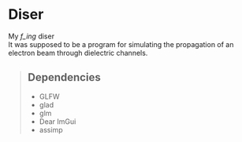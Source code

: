 # Diser

My *f_ing* diser  
It was supposed to be a program for simulating the propagation of an electron beam through dielectric channels.

>## Dependencies
>
>- GLFW  
>- glad
>- glm  
>- Dear ImGui
>- assimp  

